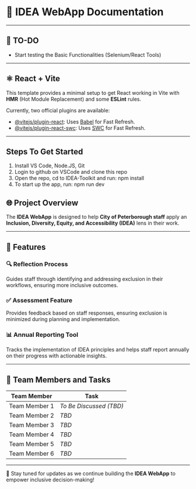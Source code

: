 # 🌟 IDEA WebApp Documentation

---

## 📝 TO-DO

- Start testing the Basic Functionalities (Selenium/React Tools)
---

## ⚛️ React + Vite

This template provides a minimal setup to get React working in Vite with **HMR** (Hot Module Replacement) and some **ESLint** rules.

Currently, two official plugins are available:
- [@vitejs/plugin-react](https://github.com/vitejs/vite-plugin-react/blob/main/packages/plugin-react/README.md): Uses [Babel](https://babeljs.io/) for Fast Refresh.
- [@vitejs/plugin-react-swc](https://github.com/vitejs/vite-plugin-react-swc): Uses [SWC](https://swc.rs/) for Fast Refresh.

---

## Steps To Get Started
1. Install VS Code, Node.JS, Git
2. Login to github on VSCode and clone this repo
3. Open the repo, cd to IDEA-Toolkit and run: npm install
4. To start up the app, run: npm run dev

## 🌐 Project Overview

The **IDEA WebApp** is designed to help **City of Peterborough staff** apply an **Inclusion, Diversity, Equity, and Accessibility (IDEA)** lens in their work.

---

## 🚀 Features

### 🔍 **Reflection Process**
Guides staff through identifying and addressing exclusion in their workflows, ensuring more inclusive outcomes.

### ✅ **Assessment Feature**
Provides feedback based on staff responses, ensuring exclusion is minimized during planning and implementation.

### 📊 **Annual Reporting Tool**
Tracks the implementation of IDEA principles and helps staff report annually on their progress with actionable insights.

---

## 👥 Team Members and Tasks

| **Team Member**      | **Task**                |
|-----------------------|-------------------------|
| Team Member 1         | *To Be Discussed (TBD)* |
| Team Member 2         | *TBD*                   |
| Team Member 3         | *TBD*                   |
| Team Member 4         | *TBD*                   |
| Team Member 5         | *TBD*                   |
| Team Member 6         | *TBD*                   |

---

🎉 Stay tuned for updates as we continue building the **IDEA WebApp** to empower inclusive decision-making!
